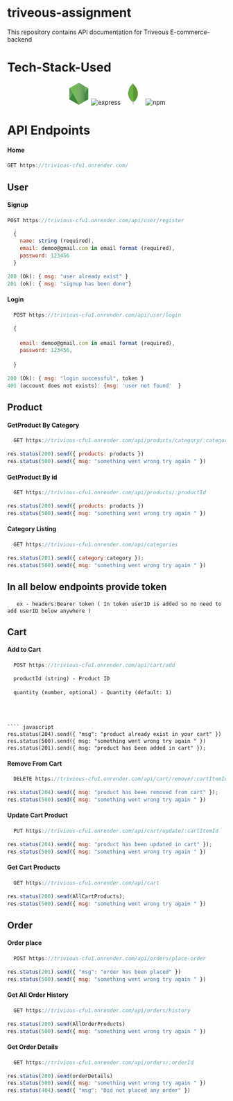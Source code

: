 # triveous-assignment
This repository contains API documentation for Triveous E-commerce-backend

# Tech-Stack-Used
<p align = "center">

<img src="https://raw.githubusercontent.com/PrinceCorwin/Useful-tech-icons/main/images/nodejs.png" alt="nodejs" width="50" height="50"/>
<img src="https://res.cloudinary.com/kc-cloud/images/f_auto,q_auto/v1651772163/expressjslogo/expressjslogo.webp?_i=AA" alt="express" width="50" height="50"/>
<img src="https://raw.githubusercontent.com/PrinceCorwin/Useful-tech-icons/main/images/mongodb-leaf.png" alt="mongo" width="50" height="50"/> 
<img src="https://user-images.githubusercontent.com/25181517/121401671-49102800-c959-11eb-9f6f-74d49a5e1774.png" alt="npm" width="50" height="50"/>
  
</p>


# API Endpoints
  #### Home
  ```` javascript
  GET https://trivious-cfu1.onrender.com/
  ````
  ## User

  #### Signup
  ```` javascript
  POST https://trivious-cfu1.onrender.com/api/user/register
  ````
````javascript
  {
    name: string (required),
    email: demoo@gmail.com in email format (required),
    password: 123456
  }
````
```` javascript
200 (Ok): { msg: "user already exist" }
201 (ok): { msg: "signup has been done"}
````

#### Login
```` javascript
  POST https://trivious-cfu1.onrender.com/api/user/login
  ````
````javascript
  {
    
    email: demoo@gmail.com in email format (required),
    password: 123456,
    
  }
````
```` javascript
200 (Ok): { msg: "login successful", token }
401 (account does not exists): {msg: 'user not found'  }
````

## Product

#### GetProduct By Category
```` javascript
  GET https://trivious-cfu1.onrender.com/api/products/category/:categoryId
  ````

```` javascript
res.status(200).send({ products: products })
res.status(500).send({ msg: "something went wrong try again " })
````

#### GetProduct By id
```` javascript
  GET https://trivious-cfu1.onrender.com/api/products/:productId
  ````


  

```` javascript
res.status(200).send({ products: products })
res.status(500).send({ msg: "something went wrong try again " })
````

#### Category Listing

```` javascript
  GET https://trivious-cfu1.onrender.com/api/categories
  ````


  

```` javascript
res.status(201).send({ category:category });
res.status(500).send({ msg: "something went wrong try again " })
````
## In all below endpoints provide token
````
   ex - headers:Bearer token ( In token userID is added so no need to add userID below anywhere )
   ````

## Cart
#### Add to Cart
```` javascript
  POST https://trivious-cfu1.onrender.com/api/cart/add
  ````

````Input
  productId (string) - Product ID

  quantity (number, optional) - Quantity (default: 1)
  

  

```` javascript
res.status(204).send({ "msg": "product already exist in your cart" })
res.status(500).send({ msg: "something went wrong try again " })
res.status(201).send({ msg: "product has been added in cart" });
````

#### Remove From Cart

```` javascript
  DELETE https://trivious-cfu1.onrender.com/api/cart/remove/:cartItemId
  ````



  

```` javascript
res.status(204).send({ msg: "product has been removed from cart" });
res.status(500).send({ msg: "something went wrong try again " })

````

#### Update Cart Product 
```` javascript
  PUT https://trivious-cfu1.onrender.com/api/cart/update/:cartItemId
  ````



  

```` javascript
res.status(204).send({ msg: "product has been updated in cart" });
res.status(500).send({ msg: "something went wrong try again " })

````

#### Get Cart Products

```` javascript
  GET https://trivious-cfu1.onrender.com/api/cart
  ````



  

```` javascript
res.status(200).send(AllCartProducts);
res.status(500).send({ msg: "something went wrong try again " })

````

## Order
#### Order place
```` javascript
  POST https://trivious-cfu1.onrender.com/api/orders/place-order
  ````



  

```` javascript
res.status(201).send({ "msg": "order has been placed" })
res.status(500).send({ msg: "something went wrong try again " })

````

#### Get All Order History
```` javascript
  GET https://trivious-cfu1.onrender.com/api/orders/history
  ````



  

```` javascript
res.status(200).send(AllOrderProducts)
res.status(500).send({ msg: "something went wrong try again " })

````

#### Get Order Details
```` javascript
  GET https://trivious-cfu1.onrender.com/api/orders/:orderId
  ````



  

```` javascript
res.status(200).send(orderDetails)
res.status(500).send({ msg: "something went wrong try again " })
res.status(404).send({ "msg": "Did not placed any order" })

````


















  




 
